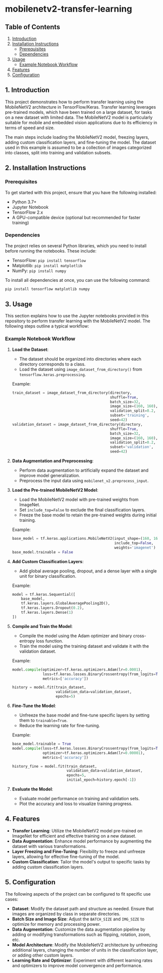 # mobilenetv2-transfer-learning

## Table of Contents
1. [Introduction](#introduction)
2. [Installation Instructions](#installation-instructions)
    - [Prerequisites](#prerequisites)
    - [Dependencies](#dependencies)
3. [Usage](#usage)
    - [Example Notebook Workflow](#example-notebook-workflow)
4. [Features](#features)
5. [Configuration](#configuration)

<a name="introduction"></a>
## 1. Introduction

This project demonstrates how to perform transfer learning using the MobileNetV2 architecture in TensorFlow/Keras. Transfer learning leverages pre-trained models, which have been trained on a large dataset, for tasks on a new dataset with limited data. The MobileNetV2 model is particularly suitable for mobile and embedded vision applications due to its efficiency in terms of speed and size.

The main steps include loading the MobileNetV2 model, freezing layers, adding custom classification layers, and fine-tuning the model. The dataset used in this example is assumed to be a collection of images categorized into classes, split into training and validation subsets.

<a name="installation-instructions"></a>
## 2. Installation Instructions

### Prerequisites
To get started with this project, ensure that you have the following installed:
- Python 3.7+
- Jupyter Notebook
- TensorFlow 2.x
- A GPU-compatible device (optional but recommended for faster training)

### Dependencies
The project relies on several Python libraries, which you need to install before running the notebooks. These include:
- TensorFlow: `pip install tensorflow`
- Matplotlib: `pip install matplotlib`
- NumPy: `pip install numpy`

To install all dependencies at once, you can use the following command:

```bash
pip install tensorflow matplotlib numpy
```

<a name="usage"></a>
## 3. Usage

This section explains how to use the Jupyter notebooks provided in this repository to perform transfer learning with the MobileNetV2 model. The following steps outline a typical workflow:

### Example Notebook Workflow

1. **Load the Dataset**:
    - The dataset should be organized into directories where each directory corresponds to a class.
    - Load the dataset using `image_dataset_from_directory()` from `tensorflow.keras.preprocessing`.

    Example:
    ```python
    train_dataset = image_dataset_from_directory(directory,
                                                 shuffle=True,
                                                 batch_size=32,
                                                 image_size=(160, 160),
                                                 validation_split=0.2,
                                                 subset='training',
                                                 seed=42)
    validation_dataset = image_dataset_from_directory(directory,
                                                 shuffle=True,
                                                 batch_size=32,
                                                 image_size=(160, 160),
                                                 validation_split=0.2,
                                                 subset='validation',
                                                 seed=42)
    ```

2. **Data Augmentation and Preprocessing**:
    - Perform data augmentation to artificially expand the dataset and improve model generalization.
    - Preprocess the input data using `mobilenet_v2.preprocess_input`.

3. **Load the Pre-trained MobileNetV2 Model**:
    - Load the MobileNetV2 model with pre-trained weights from ImageNet.
    - Set `include_top=False` to exclude the final classification layers.
    - Freeze the base model to retain the pre-trained weights during initial training.

    Example:
    ```python
    base_model = tf.keras.applications.MobileNetV2(input_shape=(160, 160, 3),
                                                   include_top=False,
                                                   weights='imagenet')
    base_model.trainable = False
    ```

4. **Add Custom Classification Layers**:
    - Add global average pooling, dropout, and a dense layer with a single unit for binary classification.

    Example:
    ```python
    model = tf.keras.Sequential([
        base_model,
        tf.keras.layers.GlobalAveragePooling2D(),
        tf.keras.layers.Dropout(0.2),
        tf.keras.layers.Dense(1)
    ])
    ```

5. **Compile and Train the Model**:
    - Compile the model using the Adam optimizer and binary cross-entropy loss function.
    - Train the model using the training dataset and validate it with the validation dataset.

    Example:
    ```python
    model.compile(optimizer=tf.keras.optimizers.Adam(lr=0.0001),
                  loss=tf.keras.losses.BinaryCrossentropy(from_logits=True),
                  metrics=['accuracy'])

    history = model.fit(train_dataset,
                        validation_data=validation_dataset,
                        epochs=5)
    ```

6. **Fine-Tune the Model**:
    - Unfreeze the base model and fine-tune specific layers by setting them to `trainable=True`.
    - Reduce the learning rate for fine-tuning.

    Example:
    ```python
    base_model.trainable = True
    model.compile(loss=tf.keras.losses.BinaryCrossentropy(from_logits=True),
                  optimizer=tf.keras.optimizers.Adam(lr=0.00001),
                  metrics=['accuracy'])

    history_fine = model.fit(train_dataset,
                             validation_data=validation_dataset,
                             epochs=5,
                             initial_epoch=history.epoch[-1])
    ```

7. **Evaluate the Model**:
    - Evaluate model performance on training and validation sets.
    - Plot the accuracy and loss to visualize training progress.

<a name="features"></a>
## 4. Features

- **Transfer Learning**: Utilize the MobileNetV2 model pre-trained on ImageNet for efficient and effective training on a new dataset.
- **Data Augmentation**: Enhance model performance by augmenting the dataset with various transformations.
- **Layer Freezing and Fine-Tuning**: Flexibility to freeze and unfreeze layers, allowing for effective fine-tuning of the model.
- **Custom Classification**: Tailor the model's output to specific tasks by adding custom classification layers.

<a name="configuration"></a>
## 5. Configuration

The following aspects of the project can be configured to fit specific use cases:

- **Dataset**: Modify the dataset path and structure as needed. Ensure that images are organized by class in separate directories.
- **Batch Size and Image Size**: Adjust the `BATCH_SIZE` and `IMG_SIZE` to optimize for memory and processing power.
- **Data Augmentation**: Customize the data augmentation pipeline by adding or modifying transformations such as flipping, rotation, zoom, etc.
- **Model Architecture**: Modify the MobileNetV2 architecture by unfreezing additional layers, changing the number of units in the classification layer, or adding other custom layers.
- **Learning Rate and Optimizer**: Experiment with different learning rates and optimizers to improve model convergence and performance.


